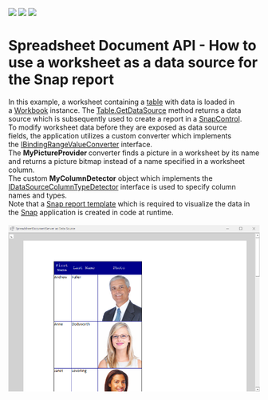 <!-- default badges list -->
![](https://img.shields.io/endpoint?url=https://codecentral.devexpress.com/api/v1/VersionRange/128612997/17.1.3%2B)
[![](https://img.shields.io/badge/Open_in_DevExpress_Support_Center-FF7200?style=flat-square&logo=DevExpress&logoColor=white)](https://supportcenter.devexpress.com/ticket/details/T830622)
[![](https://img.shields.io/badge/📖_How_to_use_DevExpress_Examples-e9f6fc?style=flat-square)](https://docs.devexpress.com/GeneralInformation/403183)
<!-- default badges end -->
# Spreadsheet Document API - How to use a worksheet as a data source for the Snap report


In this example, a worksheet containing a <a href="https://docs.devexpress.com/OfficeFileAPI/DevExpress.Spreadsheet.Table.class">table</a> with data is loaded in a <a href="https://docs.devexpress.com/OfficeFileAPI/DevExpress.Spreadsheet.Workbook.class">Workbook</a> instance. The <a href="https://docs.devexpress.com/CoreLibraries/DevExpress.Spreadsheet.Table.GetDataSource.overloads">Table.GetDataSource</a> method returns a data source which is subsequently used to create a report in a <a href="https://docs.devexpress.com/WindowsForms/DevExpress.Snap.SnapControl?v=17.2">SnapControl</a>.<br>To modify worksheet data before they are exposed as data source fields, the application utilizes a custom converter which implements the <a href="https://docs.devexpress.com/OfficeFileAPI/DevExpress.Spreadsheet.IBindingRangeValueConverter.class">IBindingRangeValueConverter</a> interface. The <strong>MyPictureProvider </strong>converter finds a picture in a worksheet by its name and returns a picture bitmap instead of a name specified in a worksheet column. <br>The custom <strong>MyColumnDetector</strong> object which implements the <a href="https://docs.devexpress.com/OfficeFileAPI/DevExpress.Spreadsheet.IDataSourceColumnTypeDetector.class">IDataSourceColumnTypeDetector</a> interface is used to specify column names and types.<br>Note that a <a href="https://docs.devexpress.com/WindowsForms/15716/Controls-and-Libraries/Snap/Fundamental-Concepts/Developer-Guidelines/Snap-List-and-Document-Template?v=17.2">Snap report template</a> which is required to visualize the data in the <a href="https://docs.devexpress.com/WindowsForms/11373/Controls-and-Libraries/Snap?v=17.2">Snap</a> application is created in code at runtime.<br><br><img src="/media/f799c6c5-4065-11e7-80c0-00155d624807.png">
<br/>
